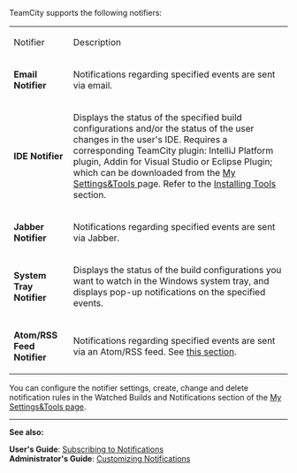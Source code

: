 [//]: # (title: Notifier)
[//]: # (auxiliary-id: Notifier)
TeamCity supports the following notifiers:

<table><tr>

<td>

Notifier


</td>

<td>

Description


</td></tr><tr>

<td>

__Email Notifier__


</td>

<td>

Notifications regarding specified events are sent via email.


</td></tr><tr>

<td>

__IDE Notifier__


</td>

<td>

Displays the status of the specified build configurations and/or the status of the user changes in the user's IDE. Requires a corresponding TeamCity plugin: IntelliJ Platform plugin, Addin for Visual Studio or Eclipse Plugin; which can be downloaded from the [My Settings&amp;Tools ](subscribing-to-notifications.md)page. Refer to the [Installing Tools](installing-tools.md) section. 


</td></tr><tr>

<td>

__Jabber Notifier__


</td>

<td>

Notifications regarding specified events are sent via Jabber.


</td></tr><tr>

<td>

__System Tray Notifier__


</td>

<td>

Displays the status of the build configurations you want to watch in the Windows system tray, and displays pop\-up notifications on the specified events.


</td></tr><tr>

<td>

__Atom/RSS Feed Notifier__


</td>

<td>

Notifications regarding specified events are sent via an Atom/RSS feed. See [this section](customizing-notifications.md).


</td></tr></table>

You can configure the notifier settings, create, change and delete notification rules in the Watched Builds and Notifications section of the [My Settings&amp;Tools page](subscribing-to-notifications.md).

 __  __

__See also:__



__User's Guide__: [Subscribing to Notifications](subscribing-to-notifications.md)  
__Administrator's Guide__: [Customizing Notifications](customizing-notifications.md)
